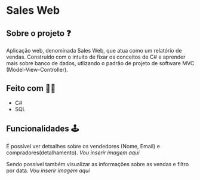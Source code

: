# Sales Web

## Sobre o projeto :question:
Aplicação web, denominada Sales Web, que atua como um relatório de vendas. 
Construído com o intuito de fixar os conceitos de C# e aprender mais sobre banco de dados, utlizando o padrão de projeto de software MVC (Model-View-Controller). 

## Feito com :woman_technologist:	
- C#
- SQL 

## Funcionalidades :joystick:
É possível ver detsalhes sobre os vendedores (Nome, Email) e compradores(detalhamento).
_Vou inserir imagem aqui_

Sendo possível também visualizar as informações sobre as vendas e filtro por data.
_Vou inserir imagem aqui_